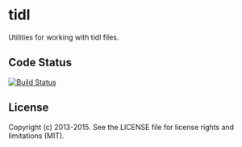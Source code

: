 tidl
====

Utilities for working with tidl files.

Code Status
-----------

[![Build Status](https://travis-ci.org/rravuri/tidl.png?branch=master)](https://travis-ci.org/rravuri/tidl)

License
-------
Copyright (c) 2013-2015. See the LICENSE file for license rights and limitations (MIT).